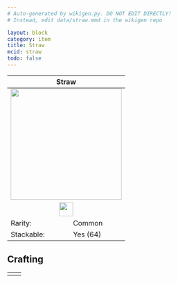 ```yaml
---
# Auto-generated by wikigen.py. DO NOT EDIT DIRECTLY!
# Instead, edit data/straw.mmd in the wikigen repo

layout: block
category: item
title: Straw
mcid: straw
todo: false
---
```


<table class="block-info"><thead><tr>
<th colspan=2>Straw</th>
</tr></thead><tbody><tr>
<tr><td colspan=2 style="text-align:center"><img src="/allotment/img/inventory_textures/allotment/straw.png" width="256" height="256" alt="" class="preview-icon item-icon"></td></tr>
<tr><td colspan=2 style="text-align:center"><img src="/allotment/img/inventory_textures/allotment/straw.png" width="32" height="32" alt="" class="inventory-icon"></td></tr>
<tr><td>Rarity:</td><td><span class="rarity-common">Common</span></td></tr>
<tr><td>Stackable:</td><td>Yes (64)</td></tr>
</tr></tbody></table>

## Crafting

<table class="crafting-recipe crafting-smelting"><tbody><tr>
<td><div class="crafting-ingredients">
<div class="crafting-ingredient">
<span title="Grass" class="item item-minecraft:grass item-type-item" style="background-image:url(&quot;/allotment/img/inventory_textures/minecraft/grass.png&quot;)"></span>
</div>
</div></td>
<td class="result">
<div class="result-inner">
<div class="result-slot">
<span title="Straw" class="item item-allotment:straw" style="background-image:url(&quot;/allotment/img/inventory_textures/allotment/straw.png&quot;)"></span>
</div>
</div>
</td>
</tr></tbody></table>